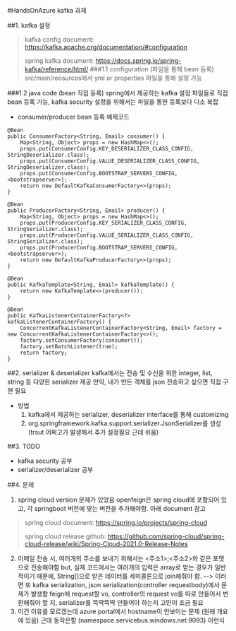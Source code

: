 #HandsOnAzure kafka 과제

##1. kafka 설정
>kafka config document: https://kafka.apache.org/documentation/#configuration
> 
> spring kafka document: https://docs.spring.io/spring-kafka/reference/html/
###1.1 configuration (파일을 통해 bean 등록)
src/main/reosurces에서 yml or properties 파일을 통해 설정 가능

###1.2 java code (bean 직접 등록)
spring에서 제공하는 kafka 설정 파일들로 직접 bean 등록 가능, kafka security 설정을 위해서는 파일을 통한 등록보다 다소 복잡 
- consumer/producer bean 등록 예제코드
```
@Bean
public ConsumerFactory<String, Email> consumer() {
    Map<String, Object> props = new HashMap<>();
    props.put(ConsumerConfig.KEY_DESERIALIZER_CLASS_CONFIG, StringDeserializer.class);
    props.put(ConsumerConfig.VALUE_DESERIALIZER_CLASS_CONFIG, StringDeserializer.class);
    props.put(ConsumerConfig.BOOTSTRAP_SERVERS_CONFIG, <bootstrapserver>);
    return new DefaultKafkaConsumerFactory<>(props);
}

@Bean
public ProducerFactory<String, Email> producer() {
    Map<String, Object> props = new HashMap<>();
    props.put(ProducerConfig.KEY_SERIALIZER_CLASS_CONFIG, StringSerializer.class);
    props.put(ProducerConfig.VALUE_SERIALIZER_CLASS_CONFIG, StringSerializer.class);
    props.put(ProducerConfig.BOOTSTRAP_SERVERS_CONFIG, <bootstrapserver>); 
    return new DefaultKafkaProducerFactory<>(props);
}

@Bean
public KafkaTemplate<String, Email> kafkaTemplate() {
    return new KafkaTemplate<>(producer());
}

@Bean
public KafkaListenerContainerFactory<?> kafkaListenerContainerFactory() {
    ConcurrentKafkaListenerContainerFactory<String, Email> factory = new ConcurrentKafkaListenerContainerFactory<>();
    factory.setConsumerFactory(consumer());
    factory.setBatchListener(true);
    return factory;
}
```

 
##2. serializer & deserializer
kafka에서는 전송 및 수신을 위한 integer, list, string 등 다양한 serializer 제공
만약, 내가 만든 객체를 json 전송하고 싶으면 직접 구현 필요

- 방법
  1. kafka에서 제공하는 serializer, deserializer interface를 통해 customizing
  2. org.springframework.kafka.support.serializer.JsonSerializer를 생성(trsut 어쩌고가 발생해서 추가 설정필요 근데 쉬움)

##3. TODO
- kafka security 공부
- serializer/deserializer 공부


##4. 문제
1. spring cloud version 문제가 있었음 openfeign은 spring cloud에 포함되어 있고,
각  springboot 버전에 맞는 버전을 추가해야함. 아래 document 참고
> spring cloud document: https://spring.io/projects/spring-cloud
>
> spring cloud release github: https://github.com/spring-cloud/spring-cloud-release/wiki/Spring-Cloud-2021.0-Release-Notes

2. 이메일 전송 시, 여러개의 주소를 보내기 위해서는 <주소1>;<주소2>와 같은 포맷으로 전송해야함
but, 실제 코드에서는 여러개의 입력은 array로 받는 경우가 일반적이기 때문에, String[]으로 받은 데이터를 세미콜론으로 
join해줘야 함. --> 이러면 또 kafka serialization, json serialization(controller requestbody)에서 문제가 발생함
feign에 request할 vo, controller의 request vo를 따로 만들어서 변환해줘야 할 지, serializer를 뚝딱뚝딱
만들어야 하는지 고민이 조금 필요
3. 이건 이유를 모르겠는데 azure portal에서 hostname이 안보이는 문제 (원래 개요에 있음)
근데 동작은함 (namespace.servicebus.windows.net:9093) 이런식